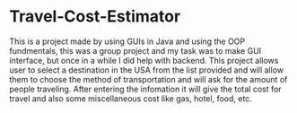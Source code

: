 # Travel-Cost-Estimator
This is a project made by using GUIs in Java and using the OOP fundmentals, this was a group project and my task was to make GUI interface, but once in a while I did help with backend. This project allows user to select a destination in the USA from the list provided and will allow them to choose the method of transportation and will ask for the amount of people traveling. After entering the infomation it will give the total cost for travel and also some miscellaneous cost like gas, hotel, food, etc.
